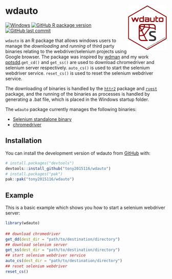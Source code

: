 # wdauto <a href='https://tony2015116.github.io/wdauto/'><img src='man/figures/logo.svg'  width="120" align="right" />
<!--apple-touch-icon-120x120.png-->
<!-- <picture><source srcset="reference/figures/apple-touch-icon-120x120.png" media="(prefers-color-scheme: dark)"></picture> -->
<!-- badges: start -->
[![Windows](https://badgen.net/badge/icon/windows?icon=windows&label)](https://microsoft.com/windows/)
[![GitHub R package version](https://img.shields.io/github/r-package/v/tony2015116/wdauto)](#)
[![GitHub last commit](https://img.shields.io/github/last-commit/tony2015116/wdauto)](#)
<!-- badges: end -->

`wdauto` is an R package that allows windows users to manage the *downloading* and *running* of third party binaries relating to the webdriver/selenium projects using Google browser. The package was inspired by [wdman](https://docs.ropensci.org/wdman/) and my work [pptsdd](https://tony2015116.github.io/pptsdd/).`get_cd()` and `get_ss()` are used to download chromedriver and selenium server respectively. `auto_cs()` is used to start the selenium webdriver service. `reset_cs()` is used to reset the selenium webdriver service.

The downloading of binaries is handled by the [`httr2`](https://httr2.r-lib.org/) package and [`rvest`](https://rvest.tidyverse.org/) package, and the running of the binaries as processes is handled by generating a .bat file, which is placed in the Windows startup folder.

The `wdauto` package currently manages the following binaries:

* [Selenium standalone binary](http://selenium-release.storage.googleapis.com/index.html)
* [chromedriver](https://chromedriver.chromium.org/)

## Installation

You can install the development version of wdauto from [GitHub](https://tony2015116.github.io/wdauto/) with:

``` r
# install.packages("devtools")
devtools::install_github("tony2015116/wdauto")
# install.packages("pak")
pak::pak("tony2015116/wdauto")
```

## Example

This is a basic example which shows you how to start a selenium webdriver server:

``` r
library(wdauto)

## download chromedriver
get_dd(dest_dir = "path/to/destination/directory")
## download selenium server
get_ss(dest_dir = "path/to/destination/directory")
## start selenium webdriver service
auto_cs(dest_dir = "path/to/destination/directory")
## reset selenium webdriver
reset_cs()
```


